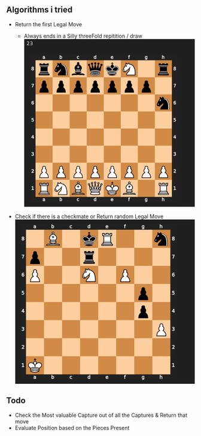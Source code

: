 ## Algorithms i tried 

- Return the first Legal Move
    - Always ends in a Silly threeFold repitition / draw
    ![Alt text](/images/i1.png)

- Check if there is a checkmate or Return random Legal Move
    ![Alt text](/images/i2.png)




## Todo 

- Check the Most valuable Capture out of all the Captures & Return that move 
- Evaluate Position based on the Pieces Present